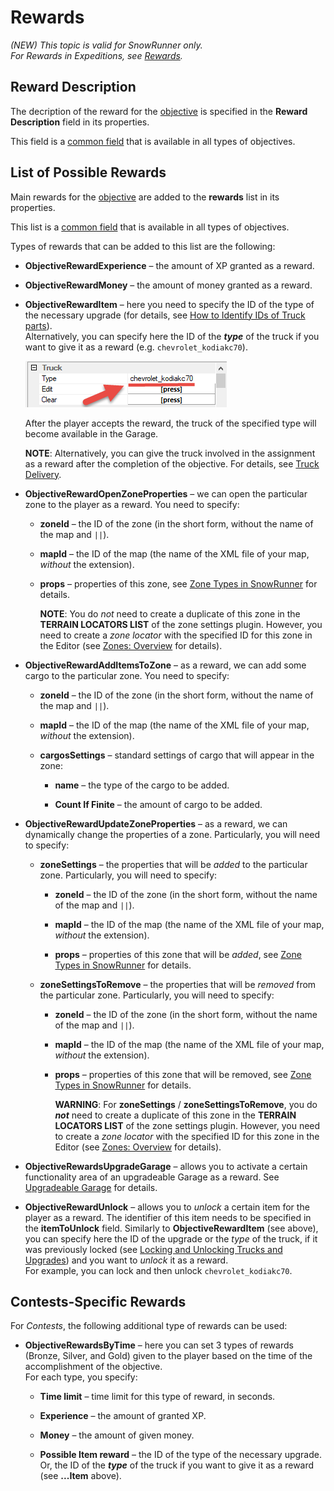 # Rewards

*(NEW) This topic is valid for SnowRunner only.*  
*For Rewards in Expeditions, see [Rewards](./../objectives_in_expeditions/rewards.md).*


## Reward Description
The decription of the reward for the [objective][objectives_overview] is specified in the **Reward Description** field in its properties.

This field is a [common field][common_fields_of_objectives] that is available in all types of objectives.


## List of Possible Rewards
Main rewards for the [objective][objectives_overview] are added to the **rewards** list in its properties.

This list is a [common field][common_fields_of_objectives] that is available in all types of objectives.

Types of rewards that can be added to this list are the following:

-   **ObjectiveRewardExperience** – the amount of XP granted as a reward.

-   **ObjectiveRewardMoney** – the amount of money granted as a reward.

-   **ObjectiveRewardItem** – here you need to specify the ID of the type of the necessary upgrade (for details, see [How to Identify IDs of Truck parts](./../../trucks/how_to_identify_ids_of_truck_parts.md)).  
    Alternatively, you can specify here the ID of the ***type*** of the truck if you want to give it as a reward (e.g. `chevrolet_kodiakc70`).  
    
    ![](./media/image296.png)

    After the player accepts the reward, the truck of the specified type will become available in the Garage.

    **NOTE**: Alternatively, you can give the truck involved in the assignment as a reward after the completion of the objective. For details, see [Truck Delivery](./stages/truck_delivery.md).

-   **ObjectiveRewardOpenZoneProperties** – we can open the particular zone to the player as a reward. You need to specify:

    -   **zoneId** – the ID of the zone (in the short form, without the name of the map and `||`).

    -   **mapId** – the ID of the map (the name of the XML file of your map, *without* the extension).

    -   **props** – properties of this zone, see [Zone Types in SnowRunner][zone_types_in_snowrunner] for details.

        **NOTE**: You do *not* need to create a duplicate of this zone in the **TERRAIN LOCATORS LIST** of the zone settings plugin. However, you need to create a *zone locator* with the specified ID for this zone in the Editor (see [Zones: Overview][zones_overview] for details).

-   **ObjectiveRewardAddItemsToZone** – as a reward, we can add some cargo to the particular zone. You need to specify:

    -   **zoneId** – the ID of the zone (in the short form, without the name of the map and `||`).

    -   **mapId** – the ID of the map (the name of the XML file of your map, *without* the extension).

    -   **cargosSettings** – standard settings of cargo that will appear in the zone:

        -   **name** – the type of the cargo to be added.

        -   **Count If Finite** – the amount of cargo to be added.

-   **ObjectiveRewardUpdateZoneProperties** – as a reward, we can dynamically change the properties of a zone. Particularly, you will need to specify:

    -   **zoneSettings** – the properties that will be *added* to the particular zone. Particularly, you will need to specify:

        -   **zoneId** – the ID of the zone (in the short form, without the name of the map and `||`).

        -   **mapId** – the ID of the map (the name of the XML file of your map, *without* the extension).

        -   **props** – properties of this zone that will be *added*, see [Zone Types in SnowRunner][zone_types_in_snowrunner] for details.

    -   **zoneSettingsToRemove** – the properties that will be *removed* from the particular zone. Particularly, you will need to specify:

        -   **zoneId** – the ID of the zone (in the short form, without the name of the map and `||`).

        -   **mapId** – the ID of the map (the name of the XML file of your map, *without* the extension).

        -   **props** – properties of this zone that will be removed, see [Zone Types in SnowRunner][zone_types_in_snowrunner] for details.
                
            **WARNING**: For **zoneSettings** / **zoneSettingsToRemove**, you do ***not*** need to create a duplicate of this zone in the **TERRAIN LOCATORS LIST** of the zone settings plugin. However, you need to create a *zone locator* with the specified ID for this zone in the Editor (see [Zones: Overview][zones_overview] for details).

-   **ObjectiveRewardsUpgradeGarage** – allows you to activate a certain functionality area of an upgradeable Garage as a reward. See [Upgradeable Garage][upgradeable_Garage] for details.

-   **ObjectiveRewardUnlock** – allows you to *unlock* a certain item for the player as a reward. The identifier of this item needs to be specified in the **itemToUnlock** field. Similarly to **ObjectiveRewardItem** (see above), you can specify here the ID of the upgrade or the *type* of the truck, if it was previously locked (see [Locking and Unlocking Trucks and Upgrades](#locking-and-unlocking-trucks-and-upgrades)) and you want to *unlock* it as a reward.  
    For example, you can lock and then unlock `chevrolet_kodiakc70`.


## Contests-Specific Rewards
For *Contests*, the following additional type of rewards can be used:

-   **ObjectiveRewardsByTime** – here you can set 3 types of rewards (Bronze, Silver, and Gold) given to the player based on the time of the accomplishment of the objective.  
    For each type, you specify:

    -   **Time limit** – time limit for this type of reward, in seconds.

    -   **Experience** – the amount of granted XP.

    -   **Money** – the amount of given money.

    -   **Possible Item reward** – the ID of the type of the necessary upgrade. Or, the ID of the ***type*** of the truck if you want to give it as a reward (see **...Item** above).





[objectives_overview]: ./../objectives_overview.md
[common_fields_of_objectives]: ./common_fields_of_objectives.md
[zones_overview]: ./../../zones/zones_overview.md
[zone_types_in_snowrunner]: ./../../zones/snowrunner_zones/zone_types_in_snowrunner.md
[upgradeable_Garage]: ./../../zones/snowrunner_zones/garageentrance_and_garageexit_zones/upgradeable_garage.md 
[locking_and_unlocking_trucks_and_upgrades]: ./../../other_map_settings/content_settings/locking_and_unlocking_trucks_and_upgrades.md